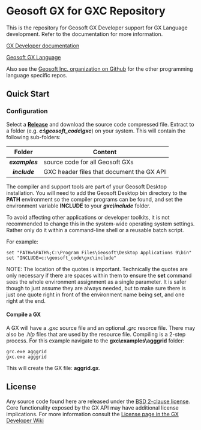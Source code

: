 # Geosoft GX for GXC Repository

This is the repository for Geosoft GX Developer support for GX Language development. Refer to the documentation for more information.

[GX Developer documentation](https://geosoftgxdev.atlassian.net/wiki/display/GD/Python+in+GX+Developer)

[Geosoft GX Language](https://geosoftgxdev.atlassian.net/wiki/spaces/GXD93/pages/78020870/Geosoft+GX+Language)

Also see the [Geosoft Inc. organization on Github](https://github.com/GeosoftInc) for the other programming language specific repos.

Quick Start
-----------

### Configuration

Select a __[Release](https://github.com/GeosoftInc/gxc/releases)__ and download the source code compressed file.  Extract to a folder (e.g. ___c:\geosoft_code\gxc___) on your system. This will contain the following sub-folders:

   | Folder | Content |
   |:------:| ------- |
   | ___examples___ | source code for all Geosoft GXs |
   | ___include___ | GXC header files that document the GX API |

The compiler and support tools are part of your Geosoft Desktop installation. You will need to add the Geosoft Desktop bin directory to the __PATH__ environment so the compiler programs can be found, and set the environment variable __INCLUDE__ to your ___gxc\include___ folder.  

To avoid affecting other applications or developer toolkits, it is not recommended to change this in the system-wide operating system settings. Rather only do it within a command-line shell or a reusable batch script.

For example:

```
set "PATH=%PATH%;C:\Program Files\Geosoft\Desktop Applications 9\bin"
set "INCLUDE=c:\geosoft_code\gxc\include"
```

NOTE: The location of the quotes is important. Technically the quotes are only necessary if there are spaces within them to ensure the __set__ command sees the whole environment assignment as a single parameter. It is safer though to just assume they are always needed, but to make sure there is just one quote right in front of the environment name being set, and one right at the end.

#### Compile a GX

A GX will have a _.gxc_ source file and an optional _.grc_ resorce file.  There may also be _.hlp_ files that are used by the resource file.  Compiling is a 2-step process.  For this example navigate to the __gxc\examples\agggrid__ folder:

```
grc.exe agggrid
gxc.exe agggrid
```

This will create the GX file: __aggrid.gx__.

License
-------
Any source code found here are released under the [BSD 2-clause license](https://github.com/GeosoftInc/gxpy/blob/master/LICENSE). Core functionality exposed by the GX API may have additional license implications. For more information consult the [License page in the GX Developer Wiki](https://geosoftgxdev.atlassian.net/wiki/spaces/GD/pages/2359406/License)
